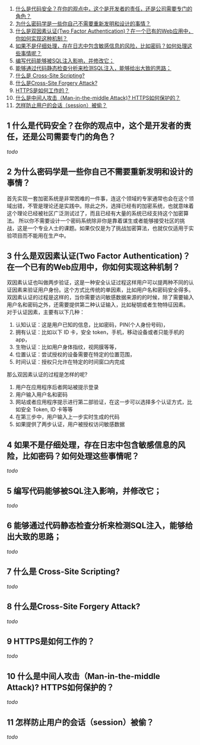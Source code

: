 1. [什么是代码安全？在你的观点中，这个是开发者的责任，还是公司需要专门的角色？](#1-shen-me-shi-dai-ma-an-quan-zai-ni-de-guan-dian-zhong-zhe-ge-shi-kai-fa-zhe-de-ze-ren-hai-shi-gong-si-xu-yao-zhuan-men-de-jiao-se)
2. [为什么密码学是一些你自己不需要重新发明和设计的事情？](#2-wei-shen-me-mi-ma-xue-shi-yi-xie-ni-zi-ji-bu-xu-yao-zhong-xin-fa-ming-he-she-ji-de-shi-qing)
3. [什么是双因素认证(Two Factor Authentication)？在一个已有的Web应用中，你如何实现这种机制？](#3-shen-me-shi-shuang-yin-su-ren-zheng-two-factor-authentication-zai-yi-ge-yi-you-de-web-ying-yong-zhong-ni-ru-he-shi-xian-zhe-zhong-ji-zhi)
4. [如果不是仔细处理，存在日志中包含敏感信息的风险，比如密码？如何处理这些事情呢？](#4-ru-guo-bu-shi-zai-xi-chu-li-cun-zai-ri-zhi-zhong-bao-han-min-gan-xin-xi-de-feng-xian-bi-ru-mi-ma-ru-he-chu-li-zhe-xie-shi-qing-ne)
5. [编写代码能够被SQL注入影响，并修改它；](#5-bian-xie-dai-ma-neng-gou-bei-sql-zhu-ru-ying-xiang-bing-xiu-gai-ta)
6. [能够通过代码静态检查分析来检测SQL注入，能够给出大致的思路；](#6-neng-gou-tong-guo-dai-ma-jing-tai-jian-cha-fen-xi-lai-jian-ce-sql-zhu-ru-neng-gou-gei-chu-da-zhi-de-si-lu)
7. [什么是 Cross-Site Scripting?](#7-shen-me-shi-crosssite-scripting)
8. [什么是Cross-Site Forgery Attack?](#8-shen-me-shi-crosssite-forgery-attack)
9. [HTTPS是如何工作的？](#9-https-shi-ru-he-gong-zuo-de)
10. [什么是中间人攻击（Man-in-the-middle Attack)? HTTPS如何保护的？](#10-shen-me-shi-zhong-jian-ren-gong-ji-maninthemiddle-attack-https-ru-he-bao-hu-de)
11. [怎样防止用户的会话（session）被偷？](#11-zen-yang-fang-zhi-yong-hu-de-hui-hua-session-bei-tou)


## 1 什么是代码安全？在你的观点中，这个是开发者的责任，还是公司需要专门的角色？
*todo*
## 2 为什么密码学是一些你自己不需要重新发明和设计的事情？
首先实现一套加密系统是非常困难的一件事，连这个领域的专家通常也会在这个领域出错，不管是理论还是实践中。除此之外，选择已经有的加密系统，也就意味着这个理论已经被社区广泛测试过了，而且已经有大量的系统已经支持这个加密算法。
所以你不需要设计一个密码系统除非你是靠着谋生或者能够接受社区的挑战，这是一个专业人士的课题。如果仅仅是为了挑战加密算法，也就仅仅适用于实验项目而不能用在生产中。


## 3 什么是双因素认证(Two Factor Authentication)？在一个已有的Web应用中，你如何实现这种机制？
双因素认证也叫做两步验证，这是一种安全认证过程这样用户可以提两种不同的认证因素来验证用户身份。这个方式比传统的单因素，比如用户名和密码安全得多。双因素认证的过程是这样的，当你需要访问敏感数据来源的的时候，除了需要输入用户名和密码之外，还需要提供第二种认证输入，比如秘钥或者生物特征因素。
对于认证因素，主要有以下几种：

1. 认知认证：这是用户已知的信息，比如密码，PIN(个人身份号码)，
2. 拥有认证：比如以下 ID 卡，安全 token，手机，移动设备或者只能手机的 app，
3. 生物认证：比如用户身体指纹，视网膜等等，
4. 位置认证：尝试授权的设备需要在特定的位置范围，
5. 时间认证：授权只允许在特定的时间窗口内完成

那么双因素认证的过程是怎样的呢?

1. 用户在应用程序后者网站被提示登录
2. 用户输入用户名和密码
3. 网站或者应用程序提示进行第二部验证，在这一步可以选择多个认证方式，比如安全 Token, ID 卡等等
4. 在第三步中，用户输入上一步实时生成的代码
5. 如果提供了两步认证，用户被授权访问敏感数据

## 4 如果不是仔细处理，存在日志中包含敏感信息的风险，比如密码？如何处理这些事情呢？
*todo*
## 5 编写代码能够被SQL注入影响，并修改它；
*todo*
## 6 能够通过代码静态检查分析来检测SQL注入，能够给出大致的思路；
*todo*
## 7 什么是 Cross-Site Scripting?
*todo*
## 8 什么是Cross-Site Forgery Attack?
*todo*
## 9 HTTPS是如何工作的？
*todo*
## 10 什么是中间人攻击（Man-in-the-middle Attack)? HTTPS如何保护的？
*todo*
## 11 怎样防止用户的会话（session）被偷？
*todo*
